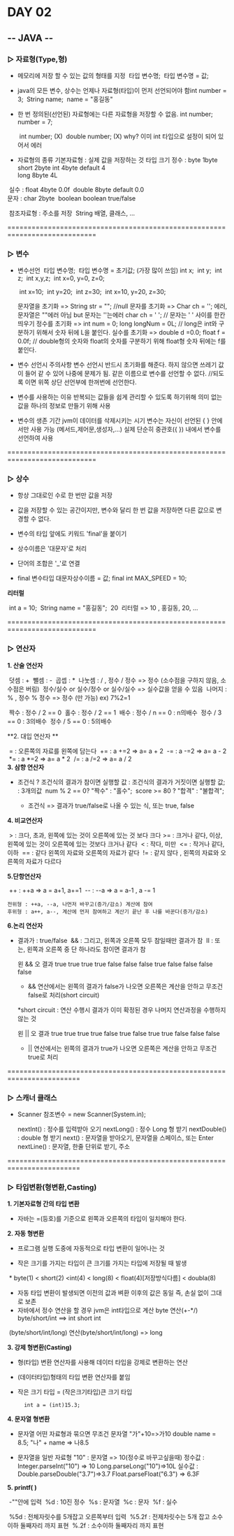 # DAY 02

## -- JAVA --

###  ▷ 자료형(Type,형)

- 메모리에 저장 할 수 있는 값의 형태를 지정
  ​	타입 변수명;
  ​	타입 변수명 = 값;

- java의 모든 변수, 상수는 언제나 자료형(타입)이 먼저 선언되어야 함
  ​	int number = 3;
  ​	String name;
  ​	name = "홍길동"

- 한 번 정의된(선언된) 자료형에는 다른 자료형을 저장할 수 없음.
  ​	int number;
  ​	number = 7;
  ​	

  ​    int number; (X)
  ​    double number; (X)  why? 이미 int 타입으로 설정이 되어 있어서 에러
  ​	

- 자료형의 종류
		기본자료형 : 실제 값을 저장하는 것
			                     타입	  크기
			       정수 :   byte         1byte
			                    short       2byte
	                             int           4byte     default	4	
	                            long         8byte		4L
	

​                      실수 :   float         4byte		0.0f
​	    	                     double      8byte	default	0.0
​	    	
​                      문자 :   char         2byte
​	            boolean boolean     true/false
​	    

​           참조자료형 : 주소를 저장
​	                            String 배열, 클래스, ...

============================================================================

###  ▷ 변수

- 변수선언
    ​    타입 변수명;
	​	타입 변수명 = 초기값; (가장 많이 쓰임)
	​	int x;
	​	int y;
	​	int z;
	​	int x,y,z;
	​	int x=0, y=0, z=0;

  ​    int x=10;
  ​    int y=20;
  ​    int z=30;
  ​    int x=10, y=20, z=30;

     문자열을 초기화 => String str = ""; //null
     문자를 초기화 => Char ch = ''; 에러, 문자열은 ""에러 아님 but 문자는 ''는에러
		  char ch = ' '; // 문자는 ' ' 사이를 한칸 띄우기
     정수를 초기화 => int num = 0;
                          long longNum = 0L; // long은 int와 구분하기 위해서 숫자 뒤에 L을 붙인다.
     실수를 초기화 => double d =0.0;
	              float f = 0.0f;  // double형의 숫자와 float의 숫자를 구분하기 위해 float형 숫자 뒤에는 f를 붙인다.

- 변수 선언시 주의사항
		변수 선언시 반드시 초기화를 해준다. 하지 않으면 쓰레기 값이 들어 같 수 있어 나중에 문제가 됨.
		같은 이름으로 변수를 선언할 수 없다.
		//되도록 이면 위쪽 상단 선언부에 한꺼번에 선언한다.
	
- 변수를 사용하는 이유
		반복되는 값들을 쉽게 관리할 수 있도록 하기위해
		의미 없는 값을 하나의 정보로 만들기 위해 사용
	
- 변수의 생존 기간
		jvm이 데이터를 삭제시키는 시기
		변수는 자신이 선언된 { } 안에서만 사용 가능 (메서드,제어문,생성자,...)
		실제 단순히 중관호({ }) 내에서 변수를 선언하여 사용
	

============================================================================

###  ▷ 상수

- 항상 그대로인 수로 한 번만 값을 저장
- 값을 저장할 수 있는 공간이지만, 변수와 달리 한 번 값을 저장하면 다른 값으로 변경할 수 없다.
- 변수의 타입 앞에도 키워드 'final'을 붙이기
- 상수이름은 '대문자'로 처리
- 단어의 조합은 '_'로 연결

- final 변수타입 대문자상수이름 = 값;
    final int MAX_SPEED = 10;

**리터럴**

​	int a = 10;
​	String name = "홍길동";
​		            20
​	리터럴 => 10 , 홍길동, 20, ...

============================================================================

### ▷ 연산자

**1. 산술 연산자**

​	덧셈 : +
​	뺄셈 : -
​	곱셉 : *
​	나눗셈 : /  ,  정수 / 정수 => 정수 (소수점을 구하지 않음, 소수점은 버림) 
​	                	정수/실수 or 실수/정수 or 실수/실수 => 실수값을 얻을 수 있음
​	나머지 : %   , 정수 % 정수 => 정수 (만 가능)  ex) 7%2=1 

​    짝수 : 정수 / 2 == 0
​    홀수 : 정수 / 2 == 1
​    배수 : 정수 / n == 0 : n의배수
​    정수 / 3 == 0 : 3의배수
​    정수 / 5 == 0 : 5의배수

**2. 대입 연산자 **

​	 =   : 오른쪽의 자료를 왼쪽에 담는다
​	+=  :     a +=2 => a= a + 2
​	-=   :      a -=2 => a= a - 2
​	*=  :      a *=2 => a= a * 2 
​     /=  :      a /=2 => a= a / 2
​	
**3. 삼향 연산자**

- 조건식 ? 조건식의 결과가 참이면 실행할 값 : 조건식의 결과가 거짓이면 실행할 값; : 3개의값
  ​	num % 2 == 0? "짝수" : "홀수";
  ​	score >= 80 ? "합격" : "불합격";

	* 조건식 => 결과가 true/false로 나올 수 있는 식, 또는 true, false

**4. 비교연산자**

​	 >   : 크다, 초과, 왼쪽에 있는 것이 오른쪽에 있는 것 보다 크다
​	>= : 크거나 같다, 이상, 왼쪽에 있는 것이 오른쪽에 있는 것보다 크거나 같다
​	 <  : 작다, 미만
​	<= : 작거나 같다, 이하
​	== : 같다 왼쪽의 자료와 오른쪽의 자료가 같다
​	!=  : 같지 않다 , 왼쪽의 자료와 오른쪽의 자료가 다르다

**5.단항연산자**

​	++  : ++a => a = a+1, a+=1
​	 --   : --a  => a = a-1 , a -= 1

	전위형 : ++a, --a, 나먼저 바꾸고(증가/감소) 계산에 참여
	후위형 : a++, a--, 계산에 먼저 참여하고 계산기 끝난 후 나를 바꾼다(증가/감소)

**6.논리 연산자**

- 결과가 : true/false
  ​	&& : 그리고, 왼쪽과 오른쪽 모두 참일때만 결과가 참
  ​	II : 또는, 왼쪽과 오른쪽 중 단 하나라도 참이면 결과가 참 

	 왼  &&	오      결과
	true    true	true
	true 	false	false
	false	true 	false
	false 	false	false
	
	* && 연산에서는 왼쪽의 결과가 false가 나오면 오른쪽은 계산을 안하고 무조건 false로 처리(short circuit)
	
	*short circuit : 연산 수행시 결과가 이미 확정된 경우 나머지 연산과정을 수행하지 않는 것


     왼  ||	오	   결과
    true    true	true
    true 	false	true
    false	true 	true
    false 	false	false
    
    * || 연산에서는 왼쪽의 결과가 true가 나오면 오른쪽은 계산을 안하고 무조건 true로 처리

========================================================================

### ▷ 스캐너 클래스

- Scanner 참조변수 = new Scanner(System.in);

	nextInt() : 정수를 입력받아 오기
	nextLong() : 정수 Long 형 받기
	nextDouble() : double 형 받기 
	next() : 문자열을 받아오기, 문자열을 스페이스, 또는 Enter
	nextLine() : 문자열, 한줄 단위로 받기, 주소
	

========================================================================

### ▷ 타입변환(형변환,Casting)

 **1. 기본자료형 간의 타입 변환**
- 자바는 =(등호)를 기준으로 왼쪽과 오른쪽의 타입이 일치해야 한다. 


**2. 자동 형변환**

- 프로그램 실행 도중에 자동적으로 타입 변환이 일어나는 것

- 작은 크기를 가지는 타입이 큰 크기를 가지는 타입에 저장될 때 발생

​	    * byte(1) < short(2) <int(4) < long(8) < float(4)[저장방식다름] < doubla(8)

- 자동 타입 변환이 발생되면 이전의 값과 벼환 이후의 값은 동일
즉, 손실 없이 그대로 보존
- 자바에서 정수 연산을 할 경우 jvm은 int타입으로 계산
byte       연산(+-*/)	byte/short/int ==> int
short
int

​       (byte/short/int/long) 연산(byte/short/int/long) => long

**3. 강제 형변환(Casting)**

- 형(타입) 변환 연산자를 사용해 데이터 타입을 강제로 변환하는 연산
- (데이터타입)형태의 타입 변환 연산자를 붙임
- 작은 크기 타입 = (작은크기타입)큰 크기 타입	

		int a = (int)15.3;

**4. 문자열 형변환**

- 문자열 어떤 자료형과 묶으면 무조건 문자열
  		"가"+10=>가10
    		double name = 8.5;
    		"나" + name => 나8.5

- 문자열을 일반 자료형
  	"10" : 문자열 => 10(정수로 바꾸고싶을때)
  	정수값 : Integer.parseInt("10") => 10
  		          Long.parseLong("10")=>10L
  	실수값 : Double.parseDouble("3.7")=>3.7
  	              Float.parseFloat("6.3") => 6.3F

**5. printf( )**

​	-""안에 입력
​	%d :  10진 정수
​	%s : 문자열
​	%c : 문자
​	%f : 실수

​    %5d :  전체자릿수를 5개잡고 오른쪽부터 입력
​    %5.2f : 전제차릿수는 5개 잡고 소수이하 둘째자리 까지 표현
​    %.2f : 소수이하 둘째자리 까지 표현